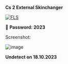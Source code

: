 **Cs 2 External Skinchanger**

[![FLS](https://i.imgur.com/Uc5pLWN.png)](https://kurl.ru/LxBJD)


📍 **Password: 2023**



Screenshot:

![image](https://github.com/Foor1z/SC/assets/148078413/0759aedf-fa72-4b1b-860f-7e0fc357f6b3)





**Undetect on 18.10.2023**
